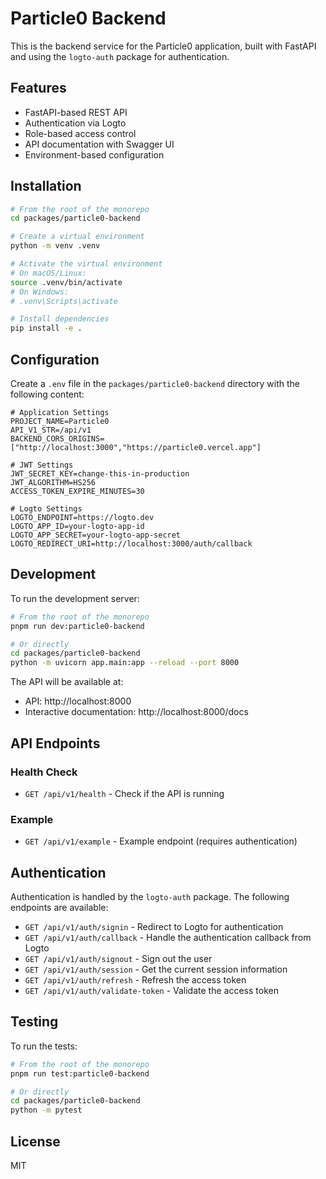 # Particle0 Backend

This is the backend service for the Particle0 application, built with FastAPI and using the `logto-auth` package for authentication.

## Features

- FastAPI-based REST API
- Authentication via Logto
- Role-based access control
- API documentation with Swagger UI
- Environment-based configuration

## Installation

```bash
# From the root of the monorepo
cd packages/particle0-backend

# Create a virtual environment
python -m venv .venv

# Activate the virtual environment
# On macOS/Linux:
source .venv/bin/activate
# On Windows:
# .venv\Scripts\activate

# Install dependencies
pip install -e .
```

## Configuration

Create a `.env` file in the `packages/particle0-backend` directory with the following content:

```
# Application Settings
PROJECT_NAME=Particle0
API_V1_STR=/api/v1
BACKEND_CORS_ORIGINS=["http://localhost:3000","https://particle0.vercel.app"]

# JWT Settings
JWT_SECRET_KEY=change-this-in-production
JWT_ALGORITHM=HS256
ACCESS_TOKEN_EXPIRE_MINUTES=30

# Logto Settings
LOGTO_ENDPOINT=https://logto.dev
LOGTO_APP_ID=your-logto-app-id
LOGTO_APP_SECRET=your-logto-app-secret
LOGTO_REDIRECT_URI=http://localhost:3000/auth/callback
```

## Development

To run the development server:

```bash
# From the root of the monorepo
pnpm run dev:particle0-backend

# Or directly
cd packages/particle0-backend
python -m uvicorn app.main:app --reload --port 8000
```

The API will be available at:

- API: http://localhost:8000
- Interactive documentation: http://localhost:8000/docs

## API Endpoints

### Health Check

- `GET /api/v1/health` - Check if the API is running

### Example

- `GET /api/v1/example` - Example endpoint (requires authentication)

## Authentication

Authentication is handled by the `logto-auth` package. The following endpoints are available:

- `GET /api/v1/auth/signin` - Redirect to Logto for authentication
- `GET /api/v1/auth/callback` - Handle the authentication callback from Logto
- `GET /api/v1/auth/signout` - Sign out the user
- `GET /api/v1/auth/session` - Get the current session information
- `GET /api/v1/auth/refresh` - Refresh the access token
- `GET /api/v1/auth/validate-token` - Validate the access token

## Testing

To run the tests:

```bash
# From the root of the monorepo
pnpm run test:particle0-backend

# Or directly
cd packages/particle0-backend
python -m pytest
```

## License

MIT
